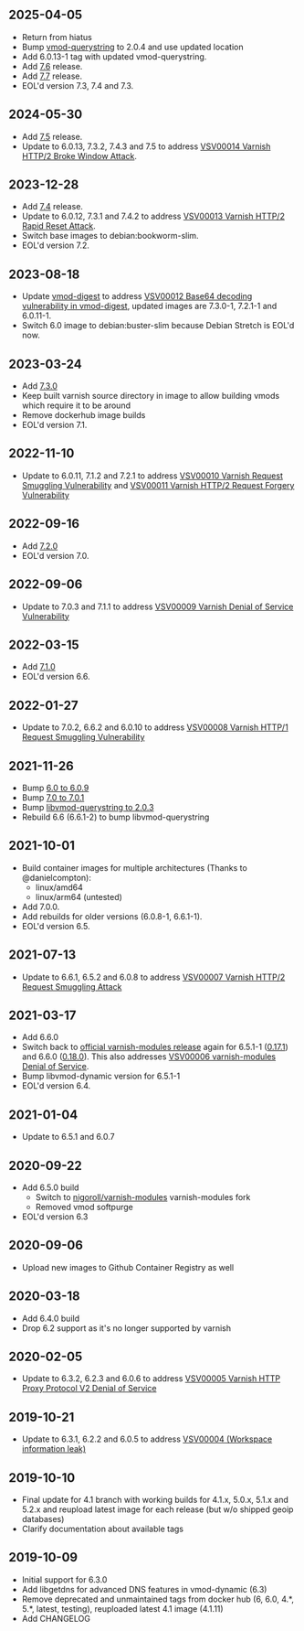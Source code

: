 ## 2025-04-05

* Return from hiatus
* Bump [vmod-querystring](https://git.sr.ht/~dridi/vmod-querystring) to 2.0.4 and use updated location
* Add 6.0.13-1 tag with updated vmod-querystring.
* Add [7.6](https://varnish-cache.org/releases/rel7.6.2.html) release.
* Add [7.7](https://varnish-cache.org/releases/rel7.7.0.html) release.
* EOL'd version 7.3, 7.4 and 7.3.

## 2024-05-30

* Add [7.5](https://varnish-cache.org/releases/rel7.5.0.html) release.
* Update to 6.0.13, 7.3.2, 7.4.3 and 7.5 to address [VSV00014 Varnish HTTP/2 Broke Window Attack](https://varnish-cache.org/security/VSV00014.html#vsv00014).
 
## 2023-12-28

* Add [7.4](https://varnish-cache.org/releases/rel7.4.0.html#rel7-4-0) release.
* Update to 6.0.12, 7.3.1 and 7.4.2 to address [VSV00013 Varnish HTTP/2 Rapid Reset Attack](https://varnish-cache.org/security/VSV00013.html#vsv00013).
* Switch base images to debian:bookworm-slim.
* EOL'd version 7.2. 

## 2023-08-18

* Update [vmod-digest](https://github.com/varnish/libvmod-digest) to address [VSV00012 Base64 decoding vulnerability in vmod-digest](https://varnish-cache.org/security/VSV00012.html), updated images are 7.3.0-1, 7.2.1-1 and 6.0.11-1.
* Switch 6.0 image to debian:buster-slim because Debian Stretch is EOL'd now.

## 2023-03-24

* Add [7.3.0](https://varnish-cache.org/releases/rel7.3.0.html#rel7-3-0)
* Keep built varnish source directory in image to allow building vmods which require it to be around
* Remove dockerhub image builds
* EOL'd version 7.1. 

## 2022-11-10

* Update to 6.0.11, 7.1.2 and 7.2.1 to address [VSV00010 Varnish Request Smuggling Vulnerability](https://varnish-cache.org/security/VSV00010.html#vsv00010) and [VSV00011 Varnish HTTP/2 Request Forgery Vulnerability](https://varnish-cache.org/security/VSV00011.html#vsv00011)

## 2022-09-16

* Add [7.2.0](https://varnish-cache.org/releases/rel7.2.0.html#rel7-2-0)
* EOL'd version 7.0. 

## 2022-09-06

* Update to 7.0.3 and 7.1.1 to address [VSV00009 Varnish Denial of Service Vulnerability](https://varnish-cache.org/security/VSV00009.html#vsv00009)

## 2022-03-15

* Add [7.1.0](https://varnish-cache.org/releases/rel7.1.0.html#rel7-1-0)
* EOL'd version 6.6. 

## 2022-01-27

* Update to 7.0.2, 6.6.2 and 6.0.10 to address [VSV00008 Varnish HTTP/1 Request Smuggling Vulnerability](https://varnish-cache.org/security/VSV00008.html)

## 2021-11-26

* Bump [6.0 to 6.0.9](https://varnish-cache.org/releases/rel6.0.9.html#rel6-0-9)
* Bump [7.0 to 7.0.1](https://varnish-cache.org/releases/rel7.0.1.html#rel7-0-1)
* Bump [libvmod-querystring to 2.0.3](https://github.com/Dridi/libvmod-querystring/releases/tag/v2.0.3)
* Rebuild 6.6 (6.6.1-2) to bump libvmod-querystring 

## 2021-10-01

* Build container images for multiple architectures (Thanks to @danielcompton):
  * linux/amd64
  * linux/arm64 (untested)
* Add 7.0.0.
* Add rebuilds for older versions (6.0.8-1, 6.6.1-1).
* EOL'd version 6.5.

## 2021-07-13

* Update to 6.6.1, 6.5.2 and 6.0.8 to address [VSV00007 Varnish HTTP/2 Request Smuggling Attack](http://varnish-cache.org/security/VSV00007.html)

## 2021-03-17

* Add 6.6.0
* Switch back to [official varnish-modules release](https://github.com/varnish/varnish-modules) again for 6.5.1-1 ([0.17.1](https://github.com/varnish/varnish-modules/releases/tag/0.17.1)) and 6.6.0 ([0.18.0](https://github.com/varnish/varnish-modules/releases/tag/0.18.0)). This also addresses [VSV00006 varnish-modules Denial of Service](https://varnish-cache.org/security/VSV00006.html).
* Bump libvmod-dynamic version for 6.5.1-1  
* EOL'd version 6.4.

## 2021-01-04

* Update to 6.5.1 and 6.0.7

## 2020-09-22

* Add 6.5.0 build
    * Switch to [nigoroll/varnish-modules](https://github.com/nigoroll/varnish-modules) varnish-modules fork
    * Removed vmod softpurge
* EOL'd version 6.3 

## 2020-09-06

* Upload new images to Github Container Registry as well 

## 2020-03-18

* Add 6.4.0 build
* Drop 6.2 support as it's no longer supported by varnish

## 2020-02-05

* Update to 6.3.2, 6.2.3 and 6.0.6 to address [VSV00005 Varnish HTTP Proxy Protocol V2 Denial of Service](https://varnish-cache.org/security/VSV00005.html)

## 2019-10-21

* Update to 6.3.1, 6.2.2 and 6.0.5 to address [VSV00004 (Workspace information leak)](http://varnish-cache.org/security/VSV00004.html#vsv00004)

## 2019-10-10

* Final update for 4.1 branch with working builds for 4.1.x, 5.0.x, 5.1.x and 5.2.x and reupload latest image for each release (but w/o shipped geoip databases)
* Clarify documentation about available tags

## 2019-10-09

* Initial support for 6.3.0
* Add libgetdns for advanced DNS features in vmod-dynamic (6.3)
* Remove deprecated and unmaintained tags from docker hub (6, 6.0, 4.\*, 5.\*, latest, testing), reuploaded latest 4.1 image (4.1.11)
* Add CHANGELOG
